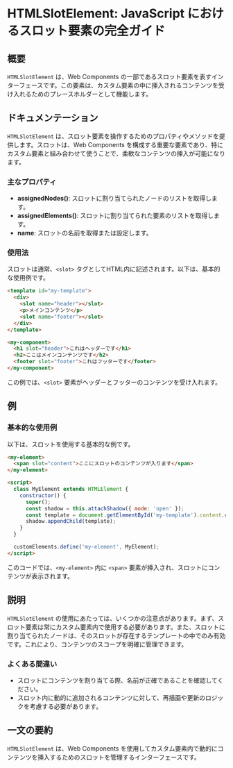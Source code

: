 <!--
Meta Description: # HTMLSlotElement: JavaScript におけるスロット要素の完全ガイド ## 概要 `HTMLSlotElement` は、Web Components の一部であるスロット要素を表すインターフェースです。この要素は、カスタム要素の中に挿入されるコンテンツを受け入れるためのプレ...
Meta Keywords: slot, template, htmlslotelement, footer, element
-->

# HTMLSlotElement: JavaScript におけるスロット要素の完全ガイド

## 概要
`HTMLSlotElement` は、Web Components の一部であるスロット要素を表すインターフェースです。この要素は、カスタム要素の中に挿入されるコンテンツを受け入れるためのプレースホルダーとして機能します。

## ドキュメンテーション
`HTMLSlotElement` は、スロット要素を操作するためのプロパティやメソッドを提供します。スロットは、Web Components を構成する重要な要素であり、特にカスタム要素と組み合わせて使うことで、柔軟なコンテンツの挿入が可能になります。

### 主なプロパティ
- **assignedNodes()**: スロットに割り当てられたノードのリストを取得します。
- **assignedElements()**: スロットに割り当てられた要素のリストを取得します。
- **name**: スロットの名前を取得または設定します。

### 使用法
スロットは通常、`<slot>` タグとしてHTML内に記述されます。以下は、基本的な使用例です。

```html
<template id="my-template">
  <div>
    <slot name="header"></slot>
    <p>メインコンテンツ</p>
    <slot name="footer"></slot>
  </div>
</template>

<my-component>
  <h1 slot="header">これはヘッダーです</h1>
  <h2>ここはメインコンテンツです</h2>
  <footer slot="footer">これはフッターです</footer>
</my-component>
```

この例では、`<slot>` 要素がヘッダーとフッターのコンテンツを受け入れます。

## 例
### 基本的な使用例
以下は、スロットを使用する基本的な例です。

```html
<my-element>
  <span slot="content">ここにスロットのコンテンツが入ります</span>
</my-element>

<script>
  class MyElement extends HTMLElement {
    constructor() {
      super();
      const shadow = this.attachShadow({ mode: 'open' });
      const template = document.getElementById('my-template').content.cloneNode(true);
      shadow.appendChild(template);
    }
  }

  customElements.define('my-element', MyElement);
</script>
```

このコードでは、`<my-element>` 内に `<span>` 要素が挿入され、スロットにコンテンツが表示されます。

## 説明
`HTMLSlotElement` の使用にあたっては、いくつかの注意点があります。まず、スロット要素は常にカスタム要素内で使用する必要があります。また、スロットに割り当てられたノードは、そのスロットが存在するテンプレートの中でのみ有効です。これにより、コンテンツのスコープを明確に管理できます。

### よくある間違い
- スロットにコンテンツを割り当てる際、名前が正確であることを確認してください。
- スロット内に動的に追加されるコンテンツに対して、再描画や更新のロジックを考慮する必要があります。

## 一文の要約
`HTMLSlotElement` は、Web Components を使用してカスタム要素内で動的にコンテンツを挿入するためのスロットを管理するインターフェースです。